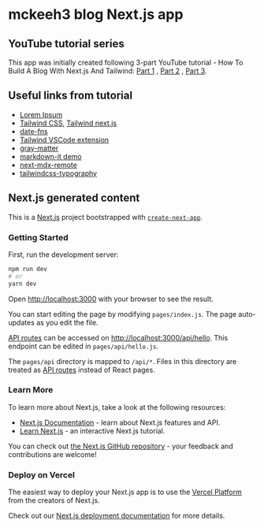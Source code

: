 # mckeeh3 blog Next.js app

## YouTube tutorial series

This app was initially created following 3-part YouTube tutorial -
How To Build A Blog With Next.js And Tailwind:
[Part 1](https://www.youtube.com/watch?v=vu9gPcPs3mY&ab_channel=HarryWolff)
, [Part 2](https://www.youtube.com/watch?v=hN9oO7M1LBQ&ab_channel=HarryWolff)
, [Part 3](https://www.youtube.com/watch?v=gQIv-biWxjo&ab_channel=HarryWolff).

## Useful links from tutorial

* [Lorem Ipsum](https://loremipsum.io/)
* [Tailwind CSS](https://tailwindcss.com/), [Tailwind next.js](https://tailwindcss.com/docs/guides/nextjs)
* [date-fns](https://date-fns.org/)
* [Tailwind VSCode extension](https://marketplace.visualstudio.com/items?itemName=bradlc.vscode-tailwindcss)
* [gray-matter](https://www.npmjs.com/package/gray-matter)
* [markdown-it demo](https://markdown-it.github.io/)
* [next-mdx-remote](https://github.com/hashicorp/next-mdx-remote)
* [tailwindcss-typography](https://github.com/tailwindlabs/tailwindcss-typography)

## Next.js generated content

This is a [Next.js](https://nextjs.org/) project bootstrapped with [`create-next-app`](https://github.com/vercel/next.js/tree/canary/packages/create-next-app).

### Getting Started

First, run the development server:

```bash
npm run dev
# or
yarn dev
```

Open [http://localhost:3000](http://localhost:3000) with your browser to see the result.

You can start editing the page by modifying `pages/index.js`. The page auto-updates as you edit the file.

[API routes](https://nextjs.org/docs/api-routes/introduction) can be accessed on [http://localhost:3000/api/hello](http://localhost:3000/api/hello). This endpoint can be edited in `pages/api/hello.js`.

The `pages/api` directory is mapped to `/api/*`. Files in this directory are treated as [API routes](https://nextjs.org/docs/api-routes/introduction) instead of React pages.

### Learn More

To learn more about Next.js, take a look at the following resources:

- [Next.js Documentation](https://nextjs.org/docs) - learn about Next.js features and API.
- [Learn Next.js](https://nextjs.org/learn) - an interactive Next.js tutorial.

You can check out [the Next.js GitHub repository](https://github.com/vercel/next.js/) - your feedback and contributions are welcome!

### Deploy on Vercel

The easiest way to deploy your Next.js app is to use the [Vercel Platform](https://vercel.com/new?utm_medium=default-template&filter=next.js&utm_source=create-next-app&utm_campaign=create-next-app-readme) from the creators of Next.js.

Check out our [Next.js deployment documentation](https://nextjs.org/docs/deployment) for more details.
